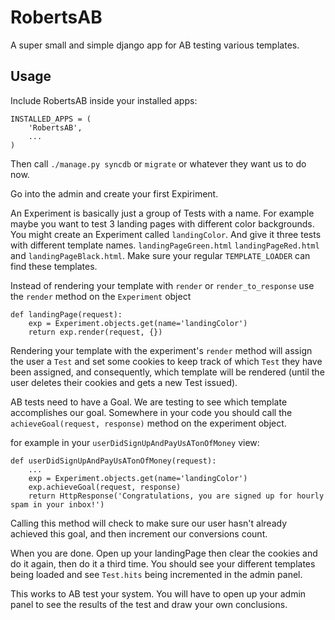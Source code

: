 RobertsAB
=========

A super small and simple django app for AB testing various templates.

Usage
------

Include RobertsAB inside your installed apps:

    INSTALLED_APPS = (
        'RobertsAB',
        ...
    )

Then call `./manage.py syncdb` or `migrate` or whatever they want us to do now.


Go into the admin and create your first Expiriment. 

An Experiment is basically just a group of Tests with a name. For example maybe you want to test 3 landing pages with different color backgrounds. You might create an Experiment called `landingColor`. And give it three tests with different template names. `landingPageGreen.html` `landingPageRed.html` and `landingPageBlack.html`. Make sure your regular `TEMPLATE_LOADER` can find these templates.


Instead of rendering your template with `render` or `render_to_response` use the `render` method on the `Experiment` object

    def landingPage(request):
        exp = Experiment.objects.get(name='landingColor')
        return exp.render(request, {})


Rendering your template with the experiment's `render` method will assign the user a `Test` and set some cookies to keep track of which `Test` they have been assigned, and consequently, which template will be rendered (until the user deletes their cookies and gets a new Test issued).

AB tests need to have a Goal. We are testing to see which template accomplishes our goal. Somewhere in your code you should call the `achieveGoal(request, response)` method on the experiment object.

for example in your `userDidSignUpAndPayUsATonOfMoney` view:

    def userDidSignUpAndPayUsATonOfMoney(request):
        ...
        exp = Experiment.objects.get(name='landingColor')
        exp.achieveGoal(request, response)
        return HttpResponse('Congratulations, you are signed up for hourly spam in your inbox!')

Calling this method will check to make sure our user hasn't already achieved this goal, and then increment our conversions count. 

When you are done. Open up your landingPage then clear the cookies and do it again, then do it a third time. You should see your different templates being loaded and see `Test.hits` being incremented in the admin panel.

This works to AB test your system. You will have to open up your admin panel to see the results of the test and draw your own conclusions.
